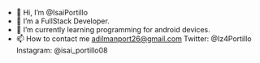 - 👋 Hi, I’m @IsaiPortillo
- 👀 I’m a FullStack Developer.
- 🌱 I’m currently learning programming for android devices.
- 📫 How to contact me adilmanport26@gmail.com Twitter: @Iz4Portillo Instagram: @isai_portillo08 

<!---
IsaiPortillo/IsaiPortillo is a ✨ special ✨ repository because its `README.md` (this file) appears on your GitHub profile.
You can click the Preview link to take a look at your changes.
--->
